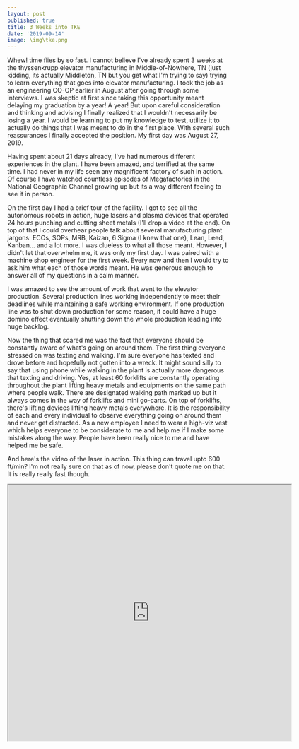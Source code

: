 ```yaml
---
layout: post
published: true
title: 3 Weeks into TKE
date: '2019-09-14'
image: \img\tke.png
---
```

Whew! time flies by so fast. I cannot believe I've already spent 3 weeks at the thyssenkrupp elevator manufacturing in Middle-of-Nowhere, TN (just kidding, its actually Middleton, TN but you get what I'm trying to say) trying to learn everything that goes into elevator manufacturing. I took the job as an engineering CO-OP earlier in August after going through some interviews. I was skeptic at first since taking this opportunity meant delaying my graduation by a year! A year! But upon careful consideration and thinking and advising I finally realized that I wouldn't necessarily be losing a year. I would be learning to put my knowledge to test, utilize it to actually do things that I was meant to do in the first place. With several such reassurances I finally accepted the position. My first day was August 27, 2019.

Having spent about 21 days already, I've had numerous different experiences in the plant. I have been amazed, and terrified at the same time. I had never in my life seen any magnificent factory of such in action. Of course I have watched countless episodes of Megafactories in the National Geographic Channel growing up but its a way different feeling to see it in person. 

On the first day I had a brief tour of the facility. I got to see all the autonomous robots in action, huge lasers and plasma devices that operated 24 hours punching and cutting sheet metals (I'll drop a video at the end). On top of that I could overhear people talk about several manufacturing plant jargons: ECOs, SOPs, MRB, Kaizan, 6 Sigma (I knew that one), Lean, Leed, Kanban... and a lot more. I was clueless to what all those meant. However, I didn't let that overwhelm me, it was only my first day. I was paired with a machine shop engineer for the first week. Every now and then I would try to ask him what each of those words meant. He was generous enough to answer all of my questions in a calm manner. 

I was amazed to see the amount of work that went to the elevator production. Several production lines working independently to meet their deadlines while maintaining a safe working environment. If one production line was to shut down production for some reason, it could have a huge domino effect eventually shutting down the whole production leading into huge backlog.

Now the thing that scared me was the fact that everyone should be constantly aware of what's going on around them. The first thing everyone stressed on was texting and walking. I'm sure everyone has texted and drove before and hopefully not gotten into a wreck. It might sound silly to say that using phone while walking in the plant is actually more dangerous that texting and driving. Yes, at least 60 forklifts are constantly operating throughout the plant lifting heavy metals and equipments on the same path where people walk. There are designated walking path marked up but it always comes in the way of forklifts and mini go-carts. On top of forklifts, there's lifting devices lifting heavy metals everywhere. It is the responsibility of each and every individual to observe everything going on around them and never get distracted. As a new employee I need to wear a high-viz vest which helps everyone to be considerate to me and help me if I make some mistakes along the way. People have been really nice to me and have helped me be safe. 

And here's the video of the laser in action. This thing can travel upto 600 ft/min? I'm not really sure on that as of now, please don't quote me on that. It is really really fast though. 

<iframe src="https://drive.google.com/file/d/1NmJ2I9bZSlbBMfvvfo7JStpboT9h4AxX/preview" width="640" height="580"></iframe>
